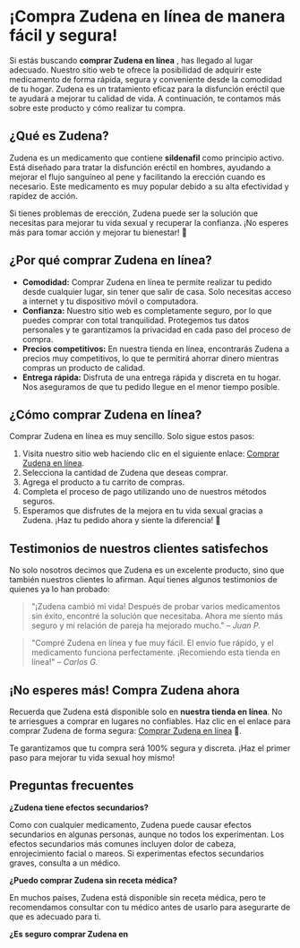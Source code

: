# ¡Compra Zudena en línea de manera fácil y segura!

Si estás buscando **comprar Zudena en línea** , has llegado al lugar adecuado. Nuestro sitio web te ofrece la posibilidad de adquirir este medicamento de forma rápida, segura y conveniente desde la comodidad de tu hogar. Zudena es un tratamiento eficaz para la disfunción eréctil que te ayudará a mejorar tu calidad de vida. A continuación, te contamos más sobre este producto y cómo realizar tu compra.

## ¿Qué es Zudena?

Zudena es un medicamento que contiene **sildenafil** como principio activo. Está diseñado para tratar la disfunción eréctil en hombres, ayudando a mejorar el flujo sanguíneo al pene y facilitando la erección cuando es necesario. Este medicamento es muy popular debido a su alta efectividad y rapidez de acción.

Si tienes problemas de erección, Zudena puede ser la solución que necesitas para mejorar tu vida sexual y recuperar la confianza. ¡No esperes más para tomar acción y mejorar tu bienestar! 🌟

## ¿Por qué comprar Zudena en línea?

- **Comodidad:** Comprar Zudena en línea te permite realizar tu pedido desde cualquier lugar, sin tener que salir de casa. Solo necesitas acceso a internet y tu dispositivo móvil o computadora.
- **Confianza:** Nuestro sitio web es completamente seguro, por lo que puedes comprar con total tranquilidad. Protegemos tus datos personales y te garantizamos la privacidad en cada paso del proceso de compra.
- **Precios competitivos:** En nuestra tienda en línea, encontrarás Zudena a precios muy competitivos, lo que te permitirá ahorrar dinero mientras compras un producto de calidad.
- **Entrega rápida:** Disfruta de una entrega rápida y discreta en tu hogar. Nos aseguramos de que tu pedido llegue en el menor tiempo posible.

## ¿Cómo comprar Zudena en línea?

Comprar Zudena en línea es muy sencillo. Solo sigue estos pasos:

1. Visita nuestro sitio web haciendo clic en el siguiente enlace: [Comprar Zudena en línea](https://tinyurl.com/buyzudena).
2. Selecciona la cantidad de Zudena que deseas comprar.
3. Agrega el producto a tu carrito de compras.
4. Completa el proceso de pago utilizando uno de nuestros métodos seguros.
5. Esperamos que disfrutes de la mejora en tu vida sexual gracias a Zudena. ¡Haz tu pedido ahora y siente la diferencia! 🚀

## Testimonios de nuestros clientes satisfechos

No solo nosotros decimos que Zudena es un excelente producto, sino que también nuestros clientes lo afirman. Aquí tienes algunos testimonios de quienes ya lo han probado:

> "¡Zudena cambió mi vida! Después de probar varios medicamentos sin éxito, encontré la solución que necesitaba. Ahora me siento más seguro y mi relación de pareja ha mejorado mucho." – _Juan P._

> "Compré Zudena en línea y fue muy fácil. El envío fue rápido, y el medicamento funciona perfectamente. ¡Recomiendo esta tienda en línea!" – _Carlos G._

## ¡No esperes más! Compra Zudena ahora

Recuerda que Zudena está disponible solo en **nuestra tienda en línea**. No te arriesgues a comprar en lugares no confiables. Haz clic en el enlace para comprar Zudena de forma segura: [Comprar Zudena en línea](https://tinyurl.com/buyzudena) 🛒.

Te garantizamos que tu compra será 100% segura y discreta. ¡Haz el primer paso para mejorar tu vida sexual hoy mismo!

## Preguntas frecuentes

**¿Zudena tiene efectos secundarios?**

Como con cualquier medicamento, Zudena puede causar efectos secundarios en algunas personas, aunque no todos los experimentan. Los efectos secundarios más comunes incluyen dolor de cabeza, enrojecimiento facial o mareos. Si experimentas efectos secundarios graves, consulta a un médico.

**¿Puedo comprar Zudena sin receta médica?**

En muchos países, Zudena está disponible sin receta médica, pero te recomendamos consultar con tu médico antes de usarlo para asegurarte de que es adecuado para ti.

**¿Es seguro comprar Zudena en**
